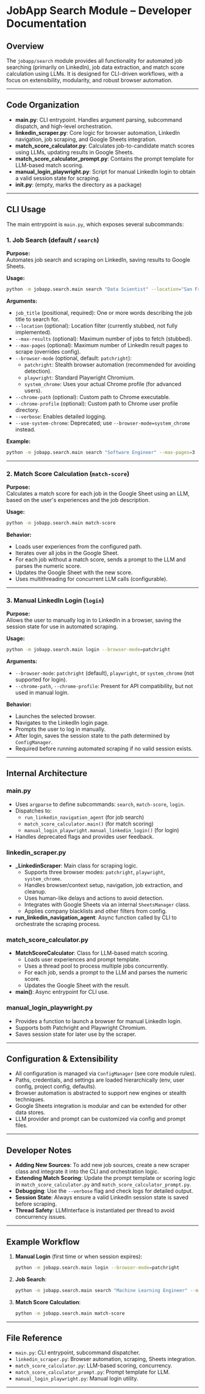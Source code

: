 # JobApp Search Module – Developer Documentation

## Overview

The `jobapp/search` module provides all functionality for automated job searching (primarily on LinkedIn), job data extraction, and match score calculation using LLMs. It is designed for CLI-driven workflows, with a focus on extensibility, modularity, and robust browser automation.

---

## Code Organization

- **main.py**: CLI entrypoint. Handles argument parsing, subcommand dispatch, and high-level orchestration.
- **linkedin_scraper.py**: Core logic for browser automation, LinkedIn navigation, job scraping, and Google Sheets integration.
- **match_score_calculator.py**: Calculates job-to-candidate match scores using LLMs, updating results in Google Sheets.
- **match_score_calculator_prompt.py**: Contains the prompt template for LLM-based match scoring.
- **manual_login_playwright.py**: Script for manual LinkedIn login to obtain a valid session state for scraping.
- **__init__.py**: (empty, marks the directory as a package)

---

## CLI Usage

The main entrypoint is `main.py`, which exposes several subcommands:

### 1. Job Search (default / `search`)

**Purpose:**  
Automates job search and scraping on LinkedIn, saving results to Google Sheets.

**Usage:**  
```bash
python -m jobapp.search.main search "Data Scientist" --location="San Francisco" --max-pages=5 --browser-mode=patchright
```

**Arguments:**
- `job_title` (positional, required): One or more words describing the job title to search for.
- `--location` (optional): Location filter (currently stubbed, not fully implemented).
- `--max-results` (optional): Maximum number of jobs to fetch (stubbed).
- `--max-pages` (optional): Maximum number of LinkedIn result pages to scrape (overrides config).
- `--browser-mode` (optional, default: `patchright`):  
  - `patchright`: Stealth browser automation (recommended for avoiding detection).
  - `playwright`: Standard Playwright Chromium.
  - `system_chrome`: Uses your actual Chrome profile (for advanced users).
- `--chrome-path` (optional): Custom path to Chrome executable.
- `--chrome-profile` (optional): Custom path to Chrome user profile directory.
- `--verbose`: Enables detailed logging.
- `--use-system-chrome`: Deprecated; use `--browser-mode=system_chrome` instead.

**Example:**
```bash
python -m jobapp.search.main search "Software Engineer" --max-pages=3 --browser-mode=playwright
```

---

### 2. Match Score Calculation (`match-score`)

**Purpose:**  
Calculates a match score for each job in the Google Sheet using an LLM, based on the user's experiences and the job description.

**Usage:**  
```bash
python -m jobapp.search.main match-score
```

**Behavior:**
- Loads user experiences from the configured path.
- Iterates over all jobs in the Google Sheet.
- For each job without a match score, sends a prompt to the LLM and parses the numeric score.
- Updates the Google Sheet with the new score.
- Uses multithreading for concurrent LLM calls (configurable).

---

### 3. Manual LinkedIn Login (`login`)

**Purpose:**  
Allows the user to manually log in to LinkedIn in a browser, saving the session state for use in automated scraping.

**Usage:**  
```bash
python -m jobapp.search.main login --browser-mode=patchright
```

**Arguments:**
- `--browser-mode`: `patchright` (default), `playwright`, or `system_chrome` (not supported for login).
- `--chrome-path`, `--chrome-profile`: Present for API compatibility, but not used in manual login.

**Behavior:**
- Launches the selected browser.
- Navigates to the LinkedIn login page.
- Prompts the user to log in manually.
- After login, saves the session state to the path determined by `ConfigManager`.
- Required before running automated scraping if no valid session exists.

---

## Internal Architecture

### main.py

- Uses `argparse` to define subcommands: `search`, `match-score`, `login`.
- Dispatches to:
  - `run_linkedin_navigation_agent` (for job search)
  - `match_score_calculator.main()` (for match scoring)
  - `manual_login_playwright.manual_linkedin_login()` (for login)
- Handles deprecated flags and provides user feedback.

### linkedin_scraper.py

- **_LinkedinScraper**: Main class for scraping logic.
  - Supports three browser modes: `patchright`, `playwright`, `system_chrome`.
  - Handles browser/context setup, navigation, job extraction, and cleanup.
  - Uses human-like delays and actions to avoid detection.
  - Integrates with Google Sheets via an internal `SheetsManager` class.
  - Applies company blacklists and other filters from config.
- **run_linkedin_navigation_agent**: Async function called by CLI to orchestrate the scraping process.

### match_score_calculator.py

- **MatchScoreCalculator**: Class for LLM-based match scoring.
  - Loads user experiences and prompt template.
  - Uses a thread pool to process multiple jobs concurrently.
  - For each job, sends a prompt to the LLM and parses the numeric score.
  - Updates the Google Sheet with the result.
- **main()**: Async entrypoint for CLI use.

### manual_login_playwright.py

- Provides a function to launch a browser for manual LinkedIn login.
- Supports both Patchright and Playwright Chromium.
- Saves session state for later use by the scraper.

---

## Configuration & Extensibility

- All configuration is managed via `ConfigManager` (see core module rules).
- Paths, credentials, and settings are loaded hierarchically (env, user config, project config, defaults).
- Browser automation is abstracted to support new engines or stealth techniques.
- Google Sheets integration is modular and can be extended for other data stores.
- LLM provider and prompt can be customized via config and prompt files.

---

## Developer Notes

- **Adding New Sources**: To add new job sources, create a new scraper class and integrate it into the CLI and orchestration logic.
- **Extending Match Scoring**: Update the prompt template or scoring logic in `match_score_calculator.py` and `match_score_calculator_prompt.py`.
- **Debugging**: Use the `--verbose` flag and check logs for detailed output.
- **Session State**: Always ensure a valid LinkedIn session state is saved before scraping.
- **Thread Safety**: LLMInterface is instantiated per thread to avoid concurrency issues.

---

## Example Workflow

1. **Manual Login** (first time or when session expires):
   ```bash
   python -m jobapp.search.main login --browser-mode=patchright
   ```
2. **Job Search**:
   ```bash
   python -m jobapp.search.main search "Machine Learning Engineer" --max-pages=5
   ```
3. **Match Score Calculation**:
   ```bash
   python -m jobapp.search.main match-score
   ```

---

## File Reference

- `main.py`: CLI entrypoint, subcommand dispatcher.
- `linkedin_scraper.py`: Browser automation, scraping, Sheets integration.
- `match_score_calculator.py`: LLM-based scoring, concurrency.
- `match_score_calculator_prompt.py`: Prompt template for LLM.
- `manual_login_playwright.py`: Manual login utility.

--- 